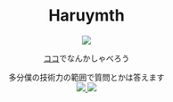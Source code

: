<div style="text-align:center">
  
# Haruymth

<img src="https://komarev.com/ghpvc/?username=haruymth">
  
  <a href="https://github.com/haruymth/haru-ymth/issues/1">ココ</a>でなんかしゃべろう

多分僕の技術力の範囲で質問とかは答えます  
<a href="https://github.com/anuraghazra/github-readme-stats">
  <img src="https://github-readme-stats.vercel.app/api?username=haruymth">
</a>
<a href="https://github.com/anuraghazra/github-readme-stats">
  <img src="https://github-readme-stats.vercel.app/api/top-langs/?username=haruymth&langs_count=8">
</a>

</div>
